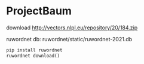 # ProjectBaum

download http://vectors.nlpl.eu/repository/20/184.zip



ruwordnet db: ruwordnet/static/ruwordnet-2021.db

``` python
pip install ruwordnet
ruwordnet download()
```

